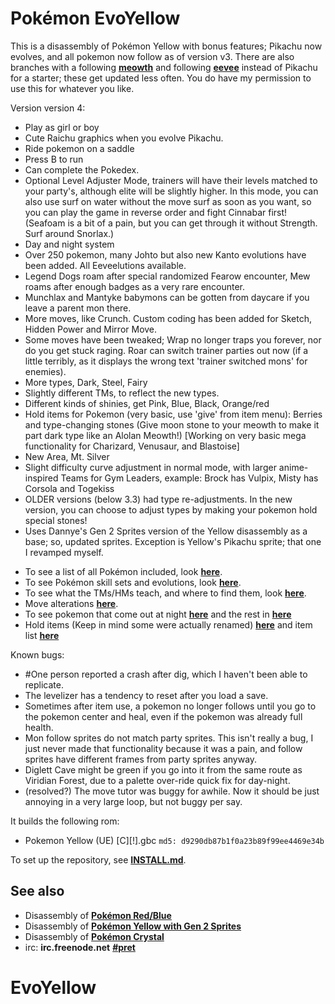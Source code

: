 # Pokémon EvoYellow

This is a disassembly of Pokémon Yellow with bonus features; Pikachu now evolves, and all pokemon now follow as of version v3. There are also branches with a following [**meowth**][evomeowth] and following [**eevee**][evoeevee] instead of Pikachu for a starter; these get updated less often.
You do have my permission to use this for whatever you like.

Version version 4:
+ Play as girl or boy
+ Cute Raichu graphics when you evolve Pikachu.
+ Ride pokemon on a saddle
+ Press B to run
+ Can complete the Pokedex.
+ Optional Level Adjuster Mode, trainers will have their levels matched to your party's, although elite will be slightly higher. In this mode, you can also use surf on water without the move surf as soon as you want, so you can play the game in reverse order and fight Cinnabar first! (Seafoam is a bit of a pain, but you can get through it without Strength. Surf around Snorlax.)
+ Day and night system
+ Over 250 pokemon, many Johto but also new Kanto evolutions have been added. All Eeveelutions available.
+ Legend Dogs roam after special randomized Fearow encounter, Mew roams after enough badges as a very rare encounter.
+ Munchlax and Mantyke babymons can be gotten from daycare if you leave a parent mon there.
+ More moves, like Crunch. Custom coding has been added for Sketch, Hidden Power and Mirror Move.
+ Some moves have been tweaked; Wrap no longer traps you forever, nor do you get stuck raging. Roar can switch trainer parties out now (if a little terribly, as it displays the wrong text 'trainer switched mons' for enemies).
+ More types, Dark, Steel, Fairy
+ Slightly different TMs, to reflect the new types.
+ Different kinds of shinies, get Pink, Blue, Black, Orange/red
+ Hold items for Pokemon (very basic, use 'give' from item menu): Berries and type-changing stones (Give moon stone to your meowth to make it part dark type like an Alolan Meowth!) [Working on very basic mega functionality for Charizard, Venusaur, and Blastoise]
+ New Area, Mt. Silver
+ Slight difficulty curve adjustment in normal mode, with larger anime-inspired Teams for Gym Leaders, example: Brock has Vulpix, Misty has Corsola and Togekiss
+ OLDER versions (below 3.3) had type re-adjustments. In the new version, you can choose to adjust types by making your pokemon hold special stones!
+ Uses Dannye's Gen 2 Sprites version of the Yellow disassembly as a base; so, updated sprites. Exception is Yellow's Pikachu sprite; that one I revamped myself.


* To see a list of all Pokémon included, look [**here**](constants/pokemon_constants.asm).
* To see Pokémon skill sets and evolutions, look [**here**](data/evos_moves.asm).
* To see what the TMs/HMs teach, and where to find them, look [**here**](data/tms.asm).
* Move alterations [**here**](data/moves.asm).
* To see pokemon that come out at night [**here**](data/handle_nightmons.asm) and the rest in [**here**](data/wildPokemon)
* Hold items (Keep in mind some were actually renamed) [**here**](engine/items/holditems.asm) and item list [**here**](constants/item_constants.asm)


Known bugs:
* #One person reported a crash after dig, which I haven't been able to replicate.
* The levelizer has a tendency to reset after you load a save.
* Sometimes after item use, a pokemon no longer follows until you go to the pokemon center and heal, even if the pokemon was already full health.
* Mon follow sprites do not match party sprites. This isn't really a bug, I just never made that functionality because it was a pain, and follow sprites have different frames from party sprites anyway.
* Diglett Cave might be green if you go into it from the same route as Viridian Forest, due to a palette over-ride quick fix for day-night.
* (resolved?) The move tutor was buggy for awhile. Now it should be just annoying in a very large loop, but not buggy per say.


It builds the following rom:

* Pokemon Yellow (UE) [C][!].gbc  `md5: d9290db87b1f0a23b89f99ee4469e34b`

To set up the repository, see [**INSTALL.md**](INSTALL.md).


## See also

* Disassembly of [**Pokémon Red/Blue**][pokered]
* Disassembly of [**Pokémon Yellow with Gen 2 Sprites**][pokeyellow]
* Disassembly of [**Pokémon Crystal**][pokecrystal]
* irc: **irc.freenode.net** [**#pret**][irc]

[evomeowth]:https://github.com/longlostsoul/EvoYellow/tree/meowth
[evoeevee]:https://github.com/longlostsoul/EvoYellow/tree/eevee2
[pokered]: https://github.com/iimarckus/pokered
[pokeyellow]: https://github.com/dannye/pokeyellow-gen-II
[pokecrystal]: https://github.com/kanzure/pokecrystal
[irc]: https://kiwiirc.com/client/irc.freenode.net/?#pret
# EvoYellow
